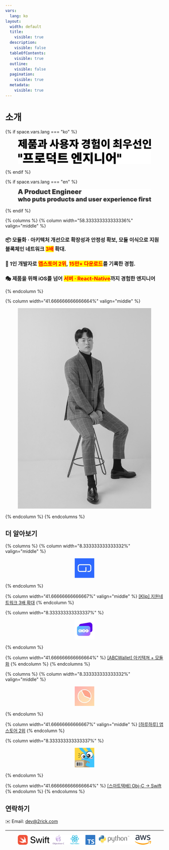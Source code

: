```yaml
---
vars:
  lang: ko
layout:
  width: default
  title:
    visible: true
  description:
    visible: false
  tableOfContents:
    visible: true
  outline:
    visible: false
  pagination:
    visible: true
  metadata:
    visible: true
---
```


# 소개

{% if space.vars.lang === "ko" %}
<figure><picture><source srcset=".gitbook/assets/title_dark.png" media="(prefers-color-scheme: dark)"><img src=".gitbook/assets/title_light.png" alt=""></picture><figcaption></figcaption></figure>
{% endif %}

{% if space.vars.lang === "en" %}
<figure><picture><source srcset=".gitbook/assets/headline_dark.png" media="(prefers-color-scheme: dark)"><img src=".gitbook/assets/headline_light.png" alt=""></picture><figcaption></figcaption></figure>
{% endif %}



{% columns %}
{% column width="58.333333333333336%" valign="middle" %}
### 📦 **모듈화 · 아키텍처 개선으로 확장성과 안정성 확보,** 모듈 이식으로 지원 블록체인 네트워크 <mark style="color:red;">**3배**</mark> 확대.

### 🥇 1인 개발자로 <mark style="color:red;">**앱스토어 2위**</mark>**,&#x20;**<mark style="color:red;">**15만+ 다운로드**</mark>를 기록한 경험.

### 🎭 제품을 위해 iOS를 넘어 <mark style="color:red;">서버 · React-Native</mark>까지 경험한 엔지니어
{% endcolumn %}

{% column width="41.666666666666664%" valign="middle" %}
<div align="left" data-with-frame="true"><figure><img src=".gitbook/assets/D8B509D5-7EF0-4C30-990C-34C0DD8B7803_1_105_c.jpeg" alt=""><figcaption></figcaption></figure></div>
{% endcolumn %}
{% endcolumns %}



## 더 알아보기

{% columns %}
{% column width="8.333333333333332%" valign="middle" %}
<div align="center"><figure><img src=".gitbook/assets/246x0w.jpg" alt="" width="62"><figcaption></figcaption></figure></div>
{% endcolumn %}

{% column width="41.66666666666667%" valign="middle" %}
[\[Klip\] 지원네트워크 3배 확대](https://resume.2rick.com/portfolio/klip)
{% endcolumn %}

{% column width="8.333333333333337%" %}
<div align="center"><figure><img src=".gitbook/assets/246x0w-2.jpg" alt="" width="62"><figcaption></figcaption></figure></div>
{% endcolumn %}

{% column width="41.666666666666664%" %}
[\[ABCWallet\] 아키텍쳐 + 모듈화](https://resume.2rick.com/portfolio/abc-wallet)
{% endcolumn %}
{% endcolumns %}

{% columns %}
{% column width="8.333333333333332%" valign="middle" %}
<div align="center"><figure><img src=".gitbook/assets/246x0w-3.jpg" alt="" width="62"><figcaption></figcaption></figure></div>
{% endcolumn %}

{% column width="41.66666666666667%" valign="middle" %}
[\[하루하루\] 앱스토어 2위](https://resume.2rick.com/portfolio/haruharu)
{% endcolumn %}

{% column width="8.333333333333337%" %}
<div align="center"><figure><img src=".gitbook/assets/246x0w-4.jpg" alt="" width="62"><figcaption></figcaption></figure></div>
{% endcolumn %}

{% column width="41.666666666666664%" %}
[\[스마트택배\] Obj-C → Swift](https://resume.2rick.com/portfolio/smartparcel)
{% endcolumn %}
{% endcolumns %}

## 연락하기

✉️ Email: [dev@2rick.com](mailto:dev@2rick.com)

***

<figure><img src=".gitbook/assets/skills.png" alt=""><figcaption></figcaption></figure>
